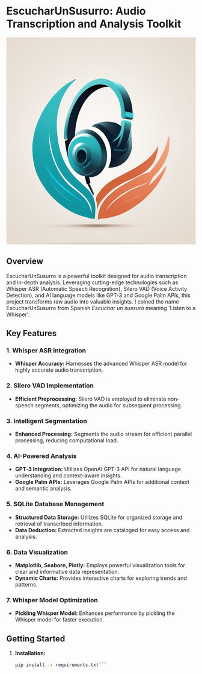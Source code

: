 # EscucharUnSusurro: Audio Transcription and Analysis Toolkit

![EscucharUnSusurro Logo](EscucharUnSusurro/susurro/logo.jpg)

## Overview

EscucharUnSusurro is a powerful toolkit designed for audio transcription and in-depth analysis. Leveraging cutting-edge technologies such as Whisper ASR (Automatic Speech Recognition), Silero VAD (Voice Activity Detection), and AI language models like GPT-3 and Google Palm APIs, this project transforms raw audio into valuable insights. I coined the name EscucharUnSusurro from Spanish *Escuchar un sussuro* meaning 'Listen to a Whisper'.

## Key Features

### 1. Whisper ASR Integration

- **Whisper Accuracy:** Harnesses the advanced Whisper ASR model for highly accurate audio transcription.
  
### 2. Silero VAD Implementation

- **Efficient Preprocessing:** Silero VAD is employed to eliminate non-speech segments, optimizing the audio for subsequent processing.

### 3. Intelligent Segmentation

- **Enhanced Processing:** Segments the audio stream for efficient parallel processing, reducing computational load.

### 4. AI-Powered Analysis

- **GPT-3 Integration:** Utilizes OpenAI GPT-3 API for natural language understanding and context-aware insights.
- **Google Palm APIs:** Leverages Google Palm APIs for additional context and semantic analysis.

### 5. SQLite Database Management

- **Structured Data Storage:** Utilizes SQLite for organized storage and retrieval of transcribed information.
- **Data Deduction:** Extracted insights are cataloged for easy access and analysis.

### 6. Data Visualization

- **Matplotlib, Seaborn, Plotly:** Employs powerful visualization tools for clear and informative data representation.
- **Dynamic Charts:** Provides interactive charts for exploring trends and patterns.

### 7. Whisper Model Optimization

- **Pickling Whisper Model:** Enhances performance by pickling the Whisper model for faster execution.

## Getting Started

1. **Installation:**
   ```bash
   pip install -r requirements.txt```





